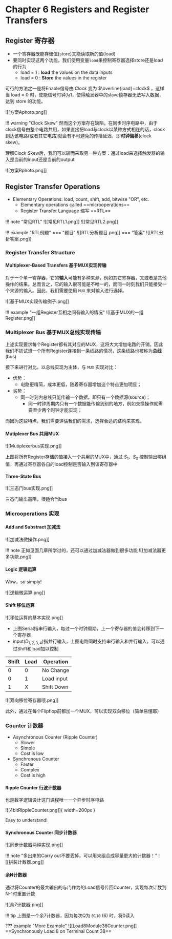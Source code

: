 # Chapter 6 Registers and Register Transfers

## Register 寄存器

- 一个寄存器既能存储值(store)又能读取新的值(load)
- 要同时实现这两个功能，我们使用变量`load`来控制寄存器选择store还是load的行为
	- load = 1 : **load** the values on the data inputs
	- load = 0 : **Store** the values in the register

可行的方法之一是将Enable信号由 $Clock$ 变为 $\overline{load}+clock$ ，这样当 load = 0 时，使能信号时钟为1，使得触发器中的slave锁存器无法写入数据，达到 store 的功能。

![[方案Aphoto.png]]

!!! warning "Clock Skew"
	然而这个方案存在缺陷，在同步时序电路中，由于clock信号由整个电路共用，如果直接把load与clock以某种方式相连的话，clock到达该电路(或者其它电路)就会有不可避免的传播延迟，即**时钟偏移**(clock skew)。

理解Clock Skew后，我们可以转而采取另一种方案：通过load来选择触发器的输入是当前的input还是当前的output

![[方案Bphoto.png]]

## Register Transfer Operations

- Elementary Operations: load, count, shift, add, bitwise "OR", etc.
	- Elementary operations called ==microoperations==
	- Register Transfer Language 缩写 ==RTL==

!!! note "常见RTL"
	![[常见RTL1.png]]
	![[常见RTL2.png]]

!!! example "RTL例题"
	=== "题目"
		![[RTL分析题目.png]]
	=== "答案"
		![[RTL分析答案.png]]


### Register Transfer Structure

#### Multiplexer-Based Transfers 基于MUX实现传输

对于一个单一寄存器，它的**输入**可能有多种来源，例如其它寄存器，又或者是其他操作的结果。总而言之，它的输入很可能是不唯一的，而同一时刻我们只能接受一个来源的输入。因此，我们需要使用 `MUX` 来对输入进行选择。

![[基于MUX实现传输例子.png]]

!!! example "一组Register互相之间有输入的情况"
	![[基于MUX的一组Register.png]]

### Multiplexer Bus 基于MUX总线实现传输

上述实现要求每个Register都有其对应的MUX，这将大大增加电路的开销。因此我们不妨试想一个所有Register连接到一条线路的情况，这条线路也被称为**总线**(bus)

接下来进行对比，以总线实现为主体，与 `MUX` 实现对比：

- 优势：
    - 电路更精简，成本更低，随着寄存器增加这个特点更加明显；
- 劣势：
    - 同一时刻内总线只能传输一个数据，即只有一个数据源(source)；
        - 同一时钟周期内只有一个数据能传输到别的地方，例如交换操作就需要至少两个时钟才能实现；

而因为这些特点，我们需要评估我们的需求，选择合适的结构来实现。

#### Mutiplexer Bus 共用MUX
![[Mutiplexerbus实现.png]]

上图将所有Register存储的值接入一个共用的MUX中，通过 $S_1、 S_0$ 控制输出哪组值，再通过寄存器各自的load控制是否输入到该寄存器中

#### Three-State Bus
![[三态门bus实现.png]]

三态门输出高阻，很适合当bus

### Microoperations 实现
#### Add and Substract 加减法

![[加减法微操作.png]]

!!! note
	正如见面几章所学过的，还可以通过加减法器做到很多功能
	![[加减法器更多功能.png]]

#### Logic 逻辑运算

Wow，so simply!

![[逻辑微运算.png]]

#### Shift 移位运算

![[移位运算的基本实现.png]]

- 上图Serial指串行输入，每过一个时钟周期，上一个寄存器的值会转移到下一个寄存器
- input($D_{1,2,3,4}$)指并行输入，上图电路同时支持串行输入和并行输入，可以通过Shift和load加以控制

| Shift | Load | Operation  |
| ----- | ---- | ---------- |
| 0     | 0    | No Change  |
| 0     | 1    | Load input |
| 1     | X    | Shift Down |

![[双向移位寄存器哦.png]]

此外，通过在每个Flipflop前都加一个MUX，可以实现双向移位（简单易懂耶）

### Counter 计数器

- Asynchronous Counter (Ripple Counter)
	- Slower
	- Simple
	- Cost is low
- Synchronous Counter
	- Faster
	- Complex
	- Cost is high

#### Ripple Counter 行波计数器

也是数字逻辑设计这门课程唯一一个异步时序电路

![[4bitRIppleCounter.png]]{ width=200px }

Easy to understand!

#### Synchronous Counter 同步计数器

![[同步计数器两种实现.png]]

!!! note "多出来的Carry out不要丢掉，可以用来组合成容量更大的计数器！"
	![[拼装计数器.png]]

#### 余N计数器

通过将Counter的最大输出的与门作为的Load信号传回Counter，实现每次计数到N-1时重置计数

![[余7计数器.png]]

!!! tip
	上图是一个余7计数器，因为每次Q为 `0110` (6) 时，将0读入

??? example "More Example"
	![[Load8Module38Counter.png]]
	==Synchronously Load 8 on Terminal Count 38==

